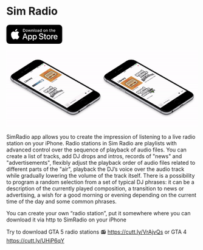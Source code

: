 # Sim Radio

<a href="https://apps.apple.com/ru/app/polycuberis/id1510007455" target="_blank"><img src="docs/assets/img/Appstore.png" 
alt="App Store: Polycuberis" width="147" height="50" /></a>

![gta_radio_gui](docs/assets/img/Screenshot.gif)

SimRadio app allows you to create the impression of listening to a live radio station on your iPhone.
Radio stations in Sim Radio are playlists with advanced control over the sequence of playback of audio files.
You can create a list of tracks, add DJ drops and intros, records of "news" and "advertisements", flexibly adjust the playback order of audio files related to different parts of the "air", playback the DJ’s voice over the audio track while gradually lowering the volume of the track itself. There is a possibility to program a random selection from a set of typical DJ phrases: it can be a description of the currently played composition, a transition to news or advertising, a wish for a good morning or evening depending on the current time of the day and some common phrases.

You can create your own “radio station”, put it somewhere where you can download it via http to SimRadio on your iPhone

Try to download GTA 5 radio stations 📻 <https://cutt.ly/VrAjvQs> or GTA 4 <https://cutt.ly/UHiP6qY>
